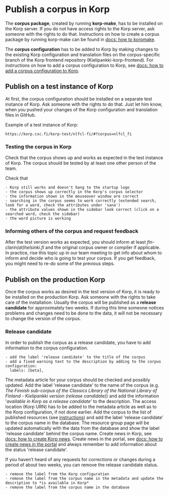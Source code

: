 # Publish a corpus in Korp
The **corpus package**, created by running **korp-make**, has to be installed on the Korp server. If you do not have access rights to the Korp server, ask someone with the rights to do that. Instructions on how to create a corpus package by running korp-make can be found in [docs: how to korpmake](howto_korpmake.md).

The **corpus configuration** has to be added to Korp by making changes to the existing Korp configuration and translation files on the corpus-specific branch of the Korp frontend repository (Kielipankki-korp-frontend). For instructions on how to add a corpus configuration to Korp, see [docs: how to add a corpus configuration to Korp](howto_korp_configuration.md). 


## Publish on a test instance of Korp
At first, the corpus configuration should be installed on a separate test instance of Korp. Ask someone with the rights to do that. Just let him know, when you pushed your changes of the Korp configuration and translation files in GitHub.

Example of a test instance of Korp:

    https://korp.csc.fi/korp-test/nlfcl-fi/#?corpus=nlfcl_fi


### Testing the corpus in Korp
Check that the corpus shows up and works as expected in the test instance of Korp. The corpus should be tested by at least one other person of the team. 

Check that

    - Korp still works and doesn't hang to the startup logo
    - the corpus shows up correctly in the Korp's corpus selector
    - the information shown in the mouseover window are correct
    - searching in the corpus seems to work correctly (extended search, look for a word, check the attributes under 'sana')
    - the attribute values shown in the sidebar look correct (click on a searched word, check the sidebar)
    - the word picture is working


### Informing others of the corpus and request feedback
After the test version works as expected, you should inform at least *fin-clarin(at)helsinki.fi* and the original corpus owner or compiler if applicable. In practice, rise this topic up in our team meeting to get info about whom to inform and decide who is going to test your corpus. If you get feedback, you might need to re-do some of the previous steps. 


## Publish on the production Korp
Once the corpus works as desired in the test version of Korp, it is ready to be installed on the production Korp. Ask someone with the rights to take care of the installation. Usually the corpus will be published as a **release candidate** for approximately two weeks. If during this time someone notices problems and changes need to be done to the data, it will not be necessary to change the version of the corpus.

### Release candidate
In order to publish the corpus as a release candidate, you have to add information to the corpus configuration.
 
    - add the label 'release candidate' to the title of the corpus
    - add a fixed warning text to the description by adding to the corpus configuration:
      labels: [beta],

The metadata article for your corpus should be checked and possibly updated. Add the label 'release candidate' to the name of the corpus (e.g. *The Finnish sub-corpus of the Classics Library of the National Library of Finland - Kielipankki version (release candidate)*) and add the information '*available in Korp as a release candidate*' to the description. The access location (Korp URN) has to be added to the metadata article as well as to the Korp configuration, if not done earlier.
Add the corpus to the list of published resources (see [instructions](howto_maintain_resource_lists_database.md)) and add the label 'release candidate' to the corpus name in the database.
The resource group page will be updated automatically with the data from the database and show the label 'release candidate' behind the corpus name.
Create news in Korp, see [docs: how to create Korp news](howto_korp_news.md).
Create news in the portal, see [docs: how to create news in the portal](howto_portal_news.md) and always remember to add information about the status 'release candidate'.

If you haven’t heard of any requests for corrections or changes during a period of about two weeks, you can remove the release candidate status.

    - remove the label from the Korp configuration
    - remove the label from the corpus name in the metadata and update the description to *is available in Korp*
    - remove the label from the corpus name in the database
    

 



